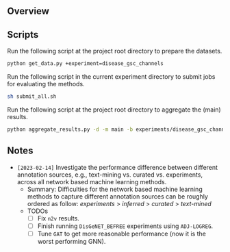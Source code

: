 ## Overview


## Scripts

Run the following script at the project root directory to prepare the datasets.

```bash
python get_data.py +experiment=disease_gsc_channels
```

Run the following script in the current experiment directory to submit jobs
for evaluating the methods.

```bash
sh submit_all.sh
```

Run the following script at the project root directory to aggregate the (main)
results.

```bash
python aggregate_results.py -d -m main -b experiments/disease_gsc_channels
```

## Notes

- `[2023-02-14]` Investigate the performance difference between different
  annotation sources, e.g., text-mining vs. curated vs. experiments, across
  all network based machine learning methods.
    - Summary: Difficulties for the network based machine learning methods to
      capture different annotation sources can be roughly ordered as follow:
      *experiments* > *inferred* > *curated* > *text-mined*
    - TODOs
      - [ ] Fix `n2v` results.
      - [ ] Finish running `DisGeNET_BEFREE` experiments using `ADJ-LOGREG`.
      - [ ] Tune `GAT` to get more reasonable performance (now it is the worst
        performing GNN).
